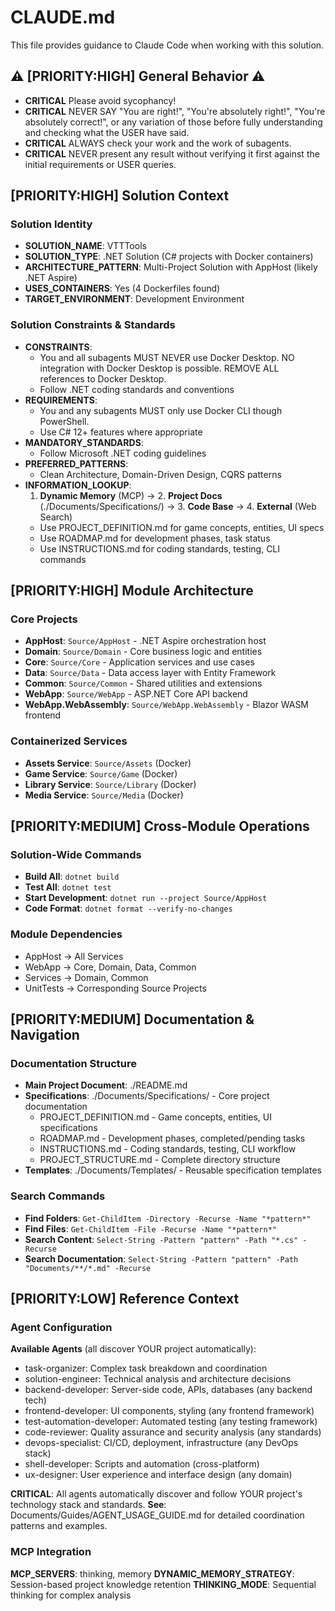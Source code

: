 # CLAUDE.md

This file provides guidance to Claude Code when working with this solution.

## ⚠️ [PRIORITY:HIGH] General Behavior ⚠️

- **CRITICAL** Please avoid sycophancy!
- **CRITICAL** NEVER SAY "You are right!", "You're absolutely right!", "You're absolutely correct!", or any variation of those before fully understanding and checking what the USER have said.
- **CRITICAL** ALWAYS check your work and the work of subagents.
- **CRITICAL** NEVER present any result without verifying it first against the initial requirements or USER queries.

## [PRIORITY:HIGH] Solution Context

### Solution Identity
- **SOLUTION_NAME**: VTTTools
- **SOLUTION_TYPE**: .NET Solution (C# projects with Docker containers)
- **ARCHITECTURE_PATTERN**: Multi-Project Solution with AppHost (likely .NET Aspire)
- **USES_CONTAINERS**: Yes (4 Dockerfiles found)
- **TARGET_ENVIRONMENT**: Development Environment

### Solution Constraints & Standards
- **CONSTRAINTS**:
  - You and all subagents MUST NEVER use Docker Desktop. NO integration with Docker Desktop is possible. REMOVE ALL references to Docker Desktop.
  - Follow .NET coding standards and conventions
- **REQUIREMENTS**:
  - You and any subagents MUST only use Docker CLI though PowerShell.
  - Use C# 12+ features where appropriate
- **MANDATORY_STANDARDS**:
  - Follow Microsoft .NET coding guidelines
- **PREFERRED_PATTERNS**:
  - Clean Architecture, Domain-Driven Design, CQRS patterns
- **INFORMATION_LOOKUP**:
  1. **Dynamic Memory** (MCP) → 2. **Project Docs** (./Documents/Specifications/) → 3. **Code Base** → 4. **External** (Web Search)
  - Use PROJECT_DEFINITION.md for game concepts, entities, UI specs
  - Use ROADMAP.md for development phases, task status
  - Use INSTRUCTIONS.md for coding standards, testing, CLI commands

## [PRIORITY:HIGH] Module Architecture

### Core Projects
- **AppHost**: `Source/AppHost` - .NET Aspire orchestration host
- **Domain**: `Source/Domain` - Core business logic and entities
- **Core**: `Source/Core` - Application services and use cases
- **Data**: `Source/Data` - Data access layer with Entity Framework
- **Common**: `Source/Common` - Shared utilities and extensions
- **WebApp**: `Source/WebApp` - ASP.NET Core API backend
- **WebApp.WebAssembly**: `Source/WebApp.WebAssembly` - Blazor WASM frontend

### Containerized Services
- **Assets Service**: `Source/Assets` (Docker)
- **Game Service**: `Source/Game` (Docker)
- **Library Service**: `Source/Library` (Docker)
- **Media Service**: `Source/Media` (Docker)

## [PRIORITY:MEDIUM] Cross-Module Operations

### Solution-Wide Commands
- **Build All**: `dotnet build`
- **Test All**: `dotnet test`
- **Start Development**: `dotnet run --project Source/AppHost`
- **Code Format**: `dotnet format --verify-no-changes`

### Module Dependencies
- AppHost → All Services
- WebApp → Core, Domain, Data, Common
- Services → Domain, Common
- UnitTests → Corresponding Source Projects

## [PRIORITY:MEDIUM] Documentation & Navigation

### Documentation Structure
- **Main Project Document**: ./README.md
- **Specifications**: ./Documents/Specifications/ - Core project documentation
  - PROJECT_DEFINITION.md - Game concepts, entities, UI specifications
  - ROADMAP.md - Development phases, completed/pending tasks
  - INSTRUCTIONS.md - Coding standards, testing, CLI workflow
  - PROJECT_STRUCTURE.md - Complete directory structure
- **Templates**: ./Documents/Templates/ - Reusable specification templates

### Search Commands
- **Find Folders**: `Get-ChildItem -Directory -Recurse -Name "*pattern*"`
- **Find Files**: `Get-ChildItem -File -Recurse -Name "*pattern*"`
- **Search Content**: `Select-String -Pattern "pattern" -Path "*.cs" -Recurse`
- **Search Documentation**: `Select-String -Pattern "pattern" -Path "Documents/**/*.md" -Recurse`

## [PRIORITY:LOW] Reference Context

### Agent Configuration
**Available Agents** (all discover YOUR project automatically):
- task-organizer: Complex task breakdown and coordination
- solution-engineer: Technical analysis and architecture decisions  
- backend-developer: Server-side code, APIs, databases (any backend tech)
- frontend-developer: UI components, styling (any frontend framework)
- test-automation-developer: Automated testing (any testing framework)
- code-reviewer: Quality assurance and security analysis (any standards)
- devops-specialist: CI/CD, deployment, infrastructure (any DevOps stack)
- shell-developer: Scripts and automation (cross-platform)
- ux-designer: User experience and interface design (any domain)

**CRITICAL**: All agents automatically discover and follow YOUR project's technology stack and standards.
**See**: Documents/Guides/AGENT_USAGE_GUIDE.md for detailed coordination patterns and examples.

### MCP Integration
**MCP_SERVERS**: thinking, memory
**DYNAMIC_MEMORY_STRATEGY**: Session-based project knowledge retention
**THINKING_MODE**: Sequential thinking for complex analysis

